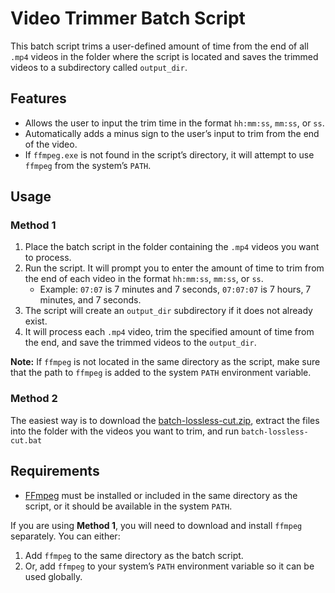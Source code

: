 # Video Trimmer Batch Script

This batch script trims a user-defined amount of time from the end of all `.mp4` videos in the folder where the script is located and saves the trimmed videos to a subdirectory called `output_dir`.

## Features
- Allows the user to input the trim time in the format `hh:mm:ss`, `mm:ss`, or `ss`.
- Automatically adds a minus sign to the user’s input to trim from the end of the video.
- If `ffmpeg.exe` is not found in the script’s directory, it will attempt to use `ffmpeg` from the system’s `PATH`.

## Usage

### Method 1

1. Place the batch script in the folder containing the `.mp4` videos you want to process.
2. Run the script. It will prompt you to enter the amount of time to trim from the end of each video in the format `hh:mm:ss`, `mm:ss`, or `ss`. 
   - Example: `07:07` is 7 minutes and 7 seconds, `07:07:07` is 7 hours, 7 minutes, and 7 seconds.
3. The script will create an `output_dir` subdirectory if it does not already exist.
4. It will process each `.mp4` video, trim the specified amount of time from the end, and save the trimmed videos to the `output_dir`.

**Note:** If `ffmpeg` is not located in the same directory as the script, make sure that the path to `ffmpeg` is added to the system `PATH` environment variable.

### Method 2

The easiest way is to download the [batch-lossless-cut.zip](https://github.com/m1nuzz/batch-lossless-cut/releases/download/batch-lossless-cut%2Bffmpeg/batch-lossless-cut.zip), extract the files into the folder with the videos you want to trim, and run `batch-lossless-cut.bat`

## Requirements

- [FFmpeg](https://ffmpeg.org/) must be installed or included in the same directory as the script, or it should be available in the system `PATH`.

If you are using **Method 1**, you will need to download and install `ffmpeg` separately. You can either:

1. Add `ffmpeg` to the same directory as the batch script.
2. Or, add `ffmpeg` to your system’s `PATH` environment variable so it can be used globally.
